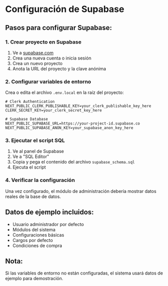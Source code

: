 # Configuración de Supabase

## Pasos para configurar Supabase:

### 1. Crear proyecto en Supabase
1. Ve a [supabase.com](https://supabase.com)
2. Crea una nueva cuenta o inicia sesión
3. Crea un nuevo proyecto
4. Anota la URL del proyecto y la clave anónima

### 2. Configurar variables de entorno
Crea o edita el archivo `.env.local` en la raíz del proyecto:

```env
# Clerk Authentication
NEXT_PUBLIC_CLERK_PUBLISHABLE_KEY=your_clerk_publishable_key_here
CLERK_SECRET_KEY=your_clerk_secret_key_here

# Supabase Database
NEXT_PUBLIC_SUPABASE_URL=https://your-project-id.supabase.co
NEXT_PUBLIC_SUPABASE_ANON_KEY=your_supabase_anon_key_here
```

### 3. Ejecutar el script SQL
1. Ve al panel de Supabase
2. Ve a "SQL Editor"
3. Copia y pega el contenido del archivo `supabase_schema.sql`
4. Ejecuta el script

### 4. Verificar la configuración
Una vez configurado, el módulo de administración debería mostrar datos reales de la base de datos.

## Datos de ejemplo incluidos:
- Usuario administrador por defecto
- Módulos del sistema
- Configuraciones básicas
- Cargos por defecto
- Condiciones de compra

## Nota:
Si las variables de entorno no están configuradas, el sistema usará datos de ejemplo para demostración.








